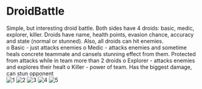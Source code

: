 # DroidBattle

Simple, but interesting droid battle. Both sides have 4 droids: basic, medic, explorer, killer. Droids have name, health points, evasion chance, accuracy and state (normal or stunned). Also, all droids can hit enemies.
<br />
o Basic - just attacks enemies
o Medic - attacks enemies and sometime heals concrete teammate and cansels stunning effect from them. Protected from attacks while in team more than 2 droids
o Explorer - attacks enemies and explores their healt
o Killer - power of team. Has the biggest damage, can stun opponent
<br />
![1](https://user-images.githubusercontent.com/26405989/27565779-1012f2cc-5ae9-11e7-97a5-fb6c4e64f174.PNG)
![2](https://user-images.githubusercontent.com/26405989/27565777-1010748e-5ae9-11e7-887b-a14b9d5562f9.PNG)
![3](https://user-images.githubusercontent.com/26405989/27565778-101115c4-5ae9-11e7-9f30-f3a742b9c6bc.PNG)
![4](https://user-images.githubusercontent.com/26405989/27565860-b08a2482-5ae9-11e7-8c5f-de368ed4aac0.PNG)
![5](https://user-images.githubusercontent.com/26405989/27565859-b0883bb8-5ae9-11e7-8633-ea4095569abf.PNG)
